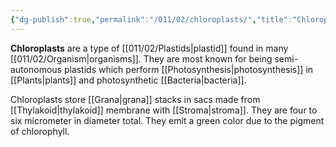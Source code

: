 ```yaml
---
{"dg-publish":true,"permalink":"/011/02/chloroplasts/","title":"Chloroplasts","tags":["BIOL412"],"noteIcon":"1","created":"2024-09-26T13:45:04.075-07:00","updated":"2024-10-03T23:29:46.712-07:00"}
---
```


**Chloroplasts** are a type of [[011/02/Plastids\|plastid]] found in many [[011/02/Organism\|organisms]]. They are most known for being semi-autonomous plastids which perform [[Photosynthesis\|photosynthesis]] in [[Plants\|plants]] and photosynthetic [[Bacteria\|bacteria]].

Chloroplasts store [[Grana\|grana]] stacks in sacs made from [[Thylakoid\|thylakoid]] membrane with [[Stroma\|stroma]]. They are four to six micrometer in diameter total. They emit a green color due to the pigment of chlorophyll.